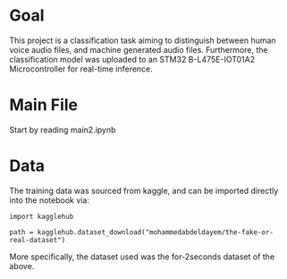# Goal
This project is a classification task aiming to distinguish between human voice audio files, and machine generated audio files. Furthermore, the classification model was uploaded to an STM32 B-L475E-IOT01A2 Microcontroller for real-time inference.

# Main File
Start by reading main2.ipynb

# Data
The training data was sourced from kaggle, and can be imported directly into the notebook via:

```
import kagglehub

path = kagglehub.dataset_download("mohammedabdeldayem/the-fake-or-real-dataset")
```
More specifically, the dataset used was the for-2seconds dataset of the above.
